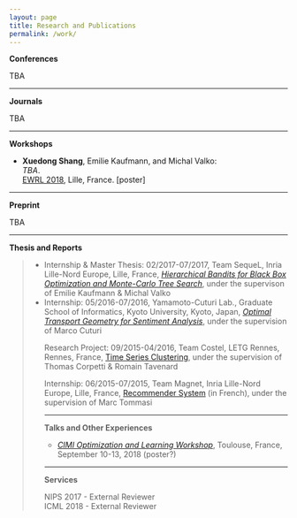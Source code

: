 ```yaml
---
layout: page
title: Research and Publications
permalink: /work/
---
```


<div>
  <B>Conferences</B>
</div>

<div>
  <p>TBA
  </p>
</div>

<hr />

<div>
  <B>Journals</B>
</div>

<div>
  <p>TBA
  </p>
</div>

<hr />

<div>
  <B>Workshops</B>
</div>

<div>
<ul>
  <li>
    <strong>Xuedong Shang</strong>, Emilie Kaufmann, and Michal Valko:<br />
    <em>TBA</em>.<br />
    <a href="https://ewrl.wordpress.com/ewrl14-2018/">EWRL 2018</a>, Lille, France. [poster]
  </li>
</ul>
</div>

<hr />

<div>
  <B>Preprint</B>
</div>

<div>
  <p>TBA
  </p>
</div>

<hr />

<div>
  <B>Thesis and Reports</B>
</div>

<blockquote>
<ul>
  <li>Internship & Master Thesis: 02/2017-07/2017, Team SequeL, Inria Lille-Nord Europe, Lille, France, <em><a href="/static/documents/bandits.pdf">Hierarchical Bandits for Black Box Optimization and Monte-Carlo Tree Search</a></em>, under the supervison of Emilie Kaufmann & Michal Valko
  </li>

  <li>Internship: 05/2016-07/2016, Yamamoto-Cuturi Lab., Graduate School of Informatics, Kyoto University, Kyoto, Japan, <em><a href="/static/documents/optimal_transport.pdf">Optimal Transport Geometry for Sentiment Analysis</a></em>, under the supervision of Marco Cuturi
  </li>
</div>

<div>
  <p>Research Project: 09/2015-04/2016, Team Costel, LETG Rennes, Rennes, France, <a href="/static/documents/time_series.pdf">Time Series Clustering</a>, under the supervision of Thomas Corpetti & Romain Tavenard
  </p>
</div>

<div>
  <p>Internship: 06/2015-07/2015, Team Magnet, Inria Lille-Nord Europe, Lille, France, <a href="/static/documents/recommender.pdf">Recommender System</a> (in French), under the supervision of Marc Tommasi</p>
</div>

<hr />

<div>
  <B>Talks and Other Experiences</B>
</div>

<div>
<ul>
  <li><i><a href="http://www.cimi.univ-toulouse.fr/optimisation/en/workshop-optimization-and-machine-learning/">CIMI Optimization and Learning Workshop</a></i>, Toulouse, France, September 10-13, 2018 (poster?)</li>
</ul>
</div>

<hr />

<div>
  <B>Services</B>
</div>

<p>
  NIPS 2017 - External Reviewer<br> ICML 2018 - External Reviewer
</p>
